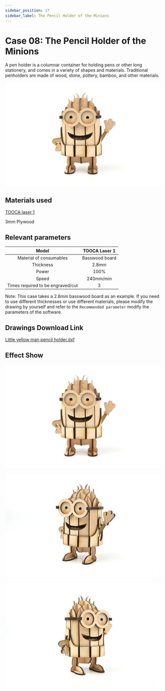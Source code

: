 ```yaml
---
sidebar_position: 17
sidebar_label: The Pencil Holder of the Minions
---
```


# Case 08: The Pencil Holder of the Minions



A pen holder is a columnar container for holding pens or other long stationery, and comes in a variety of shapes and materials. Traditional penholders are made of wood, stone, pottery, bamboo, and other materials.

![](./images/tooca-laser-1-case-08-01.png)


## Materials used

[TOOCA laser 1](https://www.elecfreaks.com/elecfreaks-tooca-laser-1.html)

3mm Plywood


## Relevant parameters

|Model|TOOCA Laser 1|
|:-------:|:-------:|
|Material of consumables|Basswood board|
|Thickness|2.8mm|
|Power|100%|
|Speed|240mm/min|
|Times required to be engraved/cut|3|

Note: This case takes a 2.8mm basswood board as an example. If you need to use different thicknesses or use different materials, please modify the drawing by yourself and refer to the `Recommended parameter` modify the parameters of the software.

## Drawings Download Link

[Little yellow man pencil holder.dxf](https://minhaskamal.github.io/DownGit/#/home?url=https://github.com/elecfreaks/learn-en/blob/master/tooca-laser-1/file/Cutting/Pen-holder/Pen-holder.dxf)

## Effect Show

![](./images/tooca-laser-1-case-08-01.png)

![](./images/tooca-laser-1-case-08-02.png)

![](./images/tooca-laser-1-case-08-03.png)
